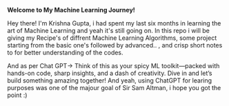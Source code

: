 __Welcome to My Machine Learning Journey!__

Hey there! I'm Krishna Gupta, i had spent my last six months in learning the art of Machine Learning and yeah it's still going on. In this repo i will be giving my Recipe's of diffrent Machine Learning Algorithms, some project starting from the basic one's followed by advanced.. , and crisp short notes to for better understanding of the codes.

And as per Chat GPT-> Think of this as your spicy ML toolkit—packed with hands-on code, sharp insights, and a dash of creativity. Dive in and let’s build something amazing together!
And yeah, using ChatGPT for learing purposes was one of the majour goal of Sir Sam Altman, i hope you got the point :)
